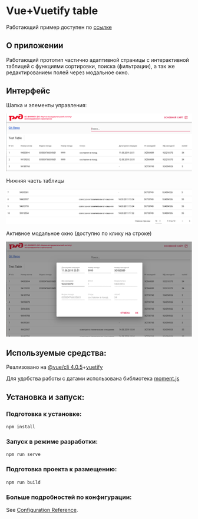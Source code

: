 # Vue+Vuetify table
Работающий пример доступен по [ссылке](https://rustam-id.github.io/)

## О приложении
Работающий прототип частично адаптивной страницы с интерактивной таблицей с функциями сортировки, поиска (фильтрации), а так же редактированием полей через модальное окно.

## Интерфейс

Шапка и элементы управления:

![](https://raw.githubusercontent.com/rustam-id/rustam-id.github.io/master/readme_img/top.png)

Нижняя часть таблицы

![](https://raw.githubusercontent.com/rustam-id/rustam-id.github.io/master/readme_img/bottom.png)

Активное модальное окно (доступно по клику на строке)

![](https://raw.githubusercontent.com/rustam-id/rustam-id.github.io/master/readme_img/modal.png)

## Используемые средства:

Реализовано на [@vue/cli 4.0.5](https://vuejs.org/)+[vuetify](https://vuetifyjs.com/ru/)

Для удобства работы с датами использована библиотека 
[moment.js](https://momentjs.com/)

## Установка и запуск:


### Подготовка к установке:
```
npm install
```

### Запуск в режиме разработки:
```
npm run serve
```

### Подготовка проекта к размещению:
```
npm run build
```

### Больше подробностей по конфигурации:
See [Configuration Reference](https://cli.vuejs.org/config/).

